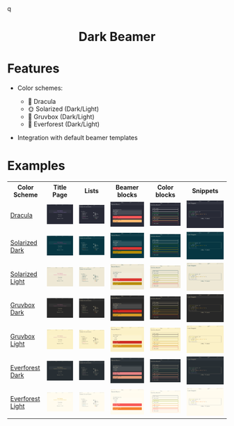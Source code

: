 q<h1 align="center">
Dark Beamer
</h1>

# Features
- Color schemes:
    - 🧛 Dracula
    - 🌞 Solarized (Dark/Light)
    - 🥫 Gruvbox (Dark/Light)
    - 🌲 Everforest (Dark/Light)

- Integration with default beamer templates

# Examples

<table>
    <tr>
        <th >Color Scheme</th>
        <th>Title Page</th>
        <th>Lists</th>
        <th>Beamer blocks</th>
        <th>Color blocks</th>
        <th>Snippets</th>
    </tr>
    <tr>
        <td>
        <a href="https://draculatheme.com/">Dracula</a>
        </td>
        <td><img src="img/dracula-1.png"></td>
        <td><img src="img/dracula-2.png"></td>
        <td><img src="img/dracula-3.png"></td>
        <td><img src="img/dracula-4.png"></td>
        <td><img src="img/dracula-5.png"></td>
    </tr>
    <tr>
        <td>
        <a href="https://en.wikipedia.org/wiki/Solarized">Solarized Dark</a>
        </td>
        <td><img src="img/solarized-dark-1.png"></td>
        <td><img src="img/solarized-dark-2.png"></td>
        <td><img src="img/solarized-dark-3.png"></td>
        <td><img src="img/solarized-dark-4.png"></td>
        <td><img src="img/solarized-dark-5.png"></td>
    </tr>
    <tr>
        <td>
        <a href="https://en.wikipedia.org/wiki/Solarized">Solarized Light</a>
        </td>
        <td><img src="img/solarized-light-1.png"></td>
        <td><img src="img/solarized-light-2.png"></td>
        <td><img src="img/solarized-light-3.png"></td>
        <td><img src="img/solarized-light-4.png"></td>
        <td><img src="img/solarized-light-5.png"></td>
    </tr>
    <tr>
        <td>
        <a href="https://github.com/morhetz/gruvbox">Gruvbox Dark</a>
        </td>
        <td><img src="img/gruvbox-dark-1.png"></td>
        <td><img src="img/gruvbox-dark-2.png"></td>
        <td><img src="img/gruvbox-dark-3.png"></td>
        <td><img src="img/gruvbox-dark-4.png"></td>
        <td><img src="img/gruvbox-dark-5.png"></td>
    </tr>
    <tr>
        <td>
        <a href="https://github.com/morhetz/gruvbox">Gruvbox Light</a>
        </td>
        <td><img src="img/gruvbox-light-1.png"></td>
        <td><img src="img/gruvbox-light-2.png"></td>
        <td><img src="img/gruvbox-light-3.png"></td>
        <td><img src="img/gruvbox-light-4.png"></td>
        <td><img src="img/gruvbox-light-5.png"></td>
    </tr>
    <tr>
        <td>
        <a href="https://github.com/sainnhe/everforest">Everforest Dark</a>
        </td>
        <td><img src="img/ever-dark-1.png"></td>
        <td><img src="img/ever-dark-2.png"></td>
        <td><img src="img/ever-dark-3.png"></td>
        <td><img src="img/ever-dark-4.png"></td>
        <td><img src="img/ever-dark-5.png"></td>
    </tr>
    <tr>
        <td>
        <a href="https://github.com/sainnhe/everforest">Everforest Light</a>
        </td>
        <td><img src="img/ever-light-1.png"></td>
        <td><img src="img/ever-light-2.png"></td>
        <td><img src="img/ever-light-3.png"></td>
        <td><img src="img/ever-light-4.png"></td>
        <td><img src="img/ever-light-5.png"></td>
    </tr>
</table>

